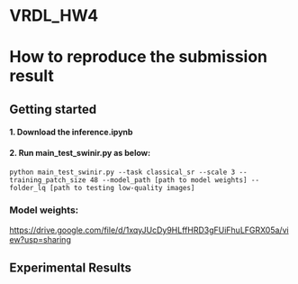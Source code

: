 # VRDL_HW4
# How to reproduce the submission result

## Getting started

#### 1. Download the inference.ipynb
#### 2. Run main_test_swinir.py as below:
```
python main_test_swinir.py --task classical_sr --scale 3 --training_patch_size 48 --model_path [path to model weights] --folder_lq [path to testing low-quality images]
```

### Model weights:
https://drive.google.com/file/d/1xqyJUcDy9HLffHRD3gFUiFhuLFGRX05a/view?usp=sharing

## Experimental Results
